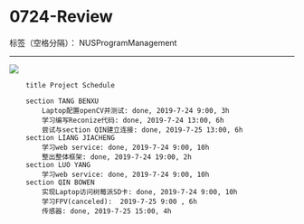 ﻿# 0724-Review

标签（空格分隔）： NUSProgramManagement

---
![](https://github.com/TANGBEN7/Smart_Home_Management/blob/master/7-27%20Review.JPG)

```gantt
    title Project Schedule
    
    section TANG BENXU
        Laptop配置openCV并测试: done, 2019-7-24 9:00, 3h
        学习编写Reconize代码: done, 2019-7-24 13:00, 6h
        尝试与section QIN建立连接: done, 2019-7-25 13:00, 6h
    section LIANG JIACHENG
        学习web service: done, 2019-7-24 9:00, 10h
        整出整体框架: done, 2019-7-24 19:00, 2h
    section LUO YANG 
        学习web service: done, 2019-7-24 9:00, 10h
    section QIN BOWEN
        实现Laptop访问树莓派SD卡: done, 2019-7-24 9:00, 10h
        学习FPV(canceled):  2019-7-25 9:00 , 6h
        传感器: done, 2019-7-25 15:00, 4h
```





